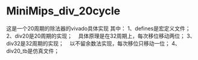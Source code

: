 # MiniMips_div_20cycle
这是一个20周期的除法器的vivado具体实现
其中：
  1、defines是宏定义文件；
  2、div20是20周期的实现；
    具体原理是在32周期上，每次移位移动两位；
  3、div32是32周期的实现；
    以不留余数法实现，每次移位只移动一位；
  4、div20_tb是仿真文件；
